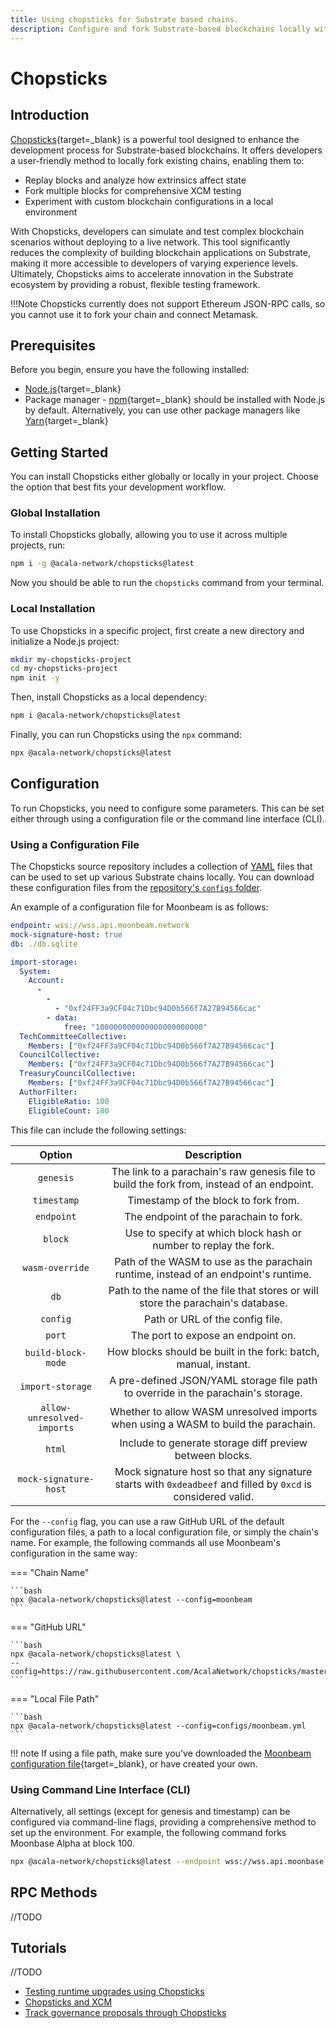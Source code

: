 ```yaml
---
title: Using chopsticks for Substrate based chains.
description: Configure and fork Substrate-based blockchains locally with Chopsticks. Learn installation, configuration, and usage for streamlined blockchain development.
---
```


# Chopsticks

## Introduction

[Chopsticks](https://github.com/AcalaNetwork/chopsticks/){target=_blank} is a powerful tool designed to enhance the development process for Substrate-based blockchains. It offers developers a user-friendly method to locally fork existing chains, enabling them to:

- Replay blocks and analyze how extrinsics affect state
- Fork multiple blocks for comprehensive XCM testing
- Experiment with custom blockchain configurations in a local environment

With Chopsticks, developers can simulate and test complex blockchain scenarios without deploying to a live network. This tool significantly reduces the complexity of building blockchain applications on Substrate, making it more accessible to developers of varying experience levels. Ultimately, Chopsticks aims to accelerate innovation in the Substrate ecosystem by providing a robust, flexible testing framework.

!!!Note
    Chopsticks currently does not support Ethereum JSON-RPC calls, so you cannot use it to fork your chain and connect Metamask.

## Prerequisites

Before you begin, ensure you have the following installed:

- [Node.js](https://nodejs.org/en/){target=_blank}
- Package manager - [npm](https://www.npmjs.com/){target=_blank} should be installed with Node.js by default. Alternatively, you can use other package managers like [Yarn](https://yarnpkg.com/){target=_blank}

## Getting Started

You can install Chopsticks either globally or locally in your project. Choose the option that best fits your development workflow.

### Global Installation

To install Chopsticks globally, allowing you to use it across multiple projects, run:

```bash
npm i -g @acala-network/chopsticks@latest
```

Now you should be able to run the `chopsticks` command from your terminal.

### Local Installation

To use Chopsticks in a specific project, first create a new directory and initialize a Node.js project:

```bash
mkdir my-chopsticks-project
cd my-chopsticks-project
npm init -y
```

Then, install Chopsticks as a local dependency:

```bash
npm i @acala-network/chopsticks@latest
```

Finally, you can run Chopsticks using the `npx` command:

```bash
npx @acala-network/chopsticks@latest
```

## Configuration

To run Chopsticks, you need to configure some parameters. This can be set either through using a configuration file or the command line interface (CLI). 

### Using a Configuration File

The Chopsticks source repository includes a collection of [YAML](https://yaml.org/) files that can be used to set up various Substrate chains locally. You can download these configuration files from the [repository's `configs` folder](https://github.com/AcalaNetwork/chopsticks/tree/master/configs).

An example of a configuration file for Moonbeam is as follows:

```yaml
endpoint: wss://wss.api.moonbeam.network
mock-signature-host: true
db: ./db.sqlite

import-storage:
  System:
    Account:
      -
        -
          - "0xf24FF3a9CF04c71Dbc94D0b566f7A27B94566cac"
        - data:
            free: "100000000000000000000000"
  TechCommitteeCollective:
    Members: ["0xf24FF3a9CF04c71Dbc94D0b566f7A27B94566cac"]
  CouncilCollective:
    Members: ["0xf24FF3a9CF04c71Dbc94D0b566f7A27B94566cac"]
  TreasuryCouncilCollective:
    Members: ["0xf24FF3a9CF04c71Dbc94D0b566f7A27B94566cac"]
  AuthorFilter:
    EligibleRatio: 100
    EligibleCount: 100
```

This file can include the following settings:

|           Option           |                                                 Description                                                  |
|:--------------------------:|:------------------------------------------------------------------------------------------------------------:|
|         `genesis`          |          The link to a parachain's raw genesis file to build the fork from, instead of an endpoint.          |
|        `timestamp`         |                                     Timestamp of the block to fork from.                                     |
|         `endpoint`         |                                    The endpoint of the parachain to fork.                                    |
|          `block`           |                       Use to specify at which block hash or number to replay the fork.                       |
|      `wasm-override`       |             Path of the WASM to use as the parachain runtime, instead of an endpoint's runtime.              |
|            `db`            |               Path to the name of the file that stores or will store the parachain's database.               |
|          `config`          |                                       Path or URL of the config file.                                        |
|           `port`           |                                      The port to expose an endpoint on.                                      |
|     `build-block-mode`     |                       How blocks should be built in the fork: batch, manual, instant.                        |
|      `import-storage`      |              A pre-defined JSON/YAML storage file path to override in the parachain's storage.               |
| `allow-unresolved-imports` |              Whether to allow WASM unresolved imports when using a WASM to build the parachain.              |
|           `html`           |                           Include to generate storage diff preview between blocks.                           |
|   `mock-signature-host`    | Mock signature host so that any signature starts with `0xdeadbeef` and filled by `0xcd` is considered valid. |


For the `--config` flag, you can use a raw GitHub URL of the default configuration files, a path to a local configuration file, or simply the chain's name. For example, the following commands all use Moonbeam's configuration in the same way:

=== "Chain Name"

    ```bash
    npx @acala-network/chopsticks@latest --config=moonbeam
    ```

=== "GitHub URL"

    ```bash
    npx @acala-network/chopsticks@latest \
    --config=https://raw.githubusercontent.com/AcalaNetwork/chopsticks/master/configs/moonbeam.yml
    ```

=== "Local File Path"

    ```bash
    npx @acala-network/chopsticks@latest --config=configs/moonbeam.yml
    ```

!!! note
    If using a file path, make sure you've downloaded the [Moonbeam configuration file](https://github.com/AcalaNetwork/chopsticks/blob/master/configs/moonbeam.yml){target=\_blank}, or have created your own.

### Using Command Line Interface (CLI)

Alternatively, all settings (except for genesis and timestamp) can be configured via command-line flags, providing a comprehensive method to set up the environment. For example, the following command forks Moonbase Alpha at block 100.

```bash
npx @acala-network/chopsticks@latest --endpoint wss://wss.api.moonbase.moonbeam.network --block 100
```


## RPC Methods

//TODO

## Tutorials

//TODO

- [Testing runtime upgrades using Chopsticks](./tutorials/chopsticks-runtime-upgrades.md)
- [Chopsticks and XCM](./tutorials//chopsticks-xcm.md)
- [Track governance proposals through Chopsticks](./tutorials/chopsticks-open-gov.md)